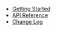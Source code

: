 - [Getting Started](/getting-started/README.md)
- [API Reference](/api-reference/README.md)
- [Change Log](/change-log/README.md)